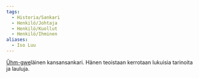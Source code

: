 ```yaml
---
tags:
  - Historia/Sankari
  - Henkilö/Johtaja
  - Henkilö/Kuollut
  - Henkilö/Ihminen
aliases:
  - Iso Luu
---
```

[Ûhm-gwe](Ûhm-gwe.md)läinen kansansankari. Hänen teoistaan kerrotaan lukuisia tarinoita ja lauluja.

